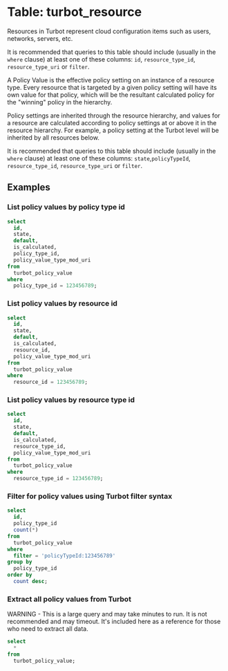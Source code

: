 # Table: turbot_resource

Resources in Turbot represent cloud configuration items such as users,
networks, servers, etc.

It is recommended that queries to this table should include (usually in the `where` clause) at least one
of these columns: `id`, `resource_type_id`, `resource_type_uri` or `filter`.

A Policy Value is the effective policy setting on an instance of a resource type. Every resource that is targeted by a given policy setting will have its own value for that policy, which will be the resultant calculated policy for the "winning" policy in the hierarchy.

Policy settings are inherited through the resource hierarchy, and values for a resource are calculated according to policy settings at or above it in the resource hierarchy. For example, a policy setting at the Turbot level will be inherited by all resources below.

It is recommended that queries to this table should include (usually in the `where` clause) at least one
of these columns: `state`,`policyTypeId`, `resource_type_id`, `resource_type_uri` or `filter`.

## Examples

### List policy values by policy type id

```sql
select
  id,
  state,
  default,
  is_calculated,
  policy_type_id,
  policy_value_type_mod_uri
from
  turbot_policy_value
where
  policy_type_id = 123456789;
```

### List policy values by resource id

```sql
select
  id,
  state,
  default,
  is_calculated,
  resource_id,
  policy_value_type_mod_uri
from
  turbot_policy_value
where
  resource_id = 123456789;
```

### List policy values by resource type id

```sql
select
  id,
  state,
  default,
  is_calculated,
  resource_type_id,
  policy_value_type_mod_uri
from
  turbot_policy_value
where
  resource_type_id = 123456789;
```

### Filter for policy values using Turbot filter syntax

```sql
select
  id,
  policy_type_id
  count(*)
from
  turbot_policy_value
where
  filter = 'policyTypeId:123456789'
group by
  policy_type_id
order by
  count desc;
```

### Extract all policy values from Turbot

WARNING - This is a large query and may take minutes to run. It is not recommended and may timeout.
It's included here as a reference for those who need to extract all data.

```sql
select
  *
from
  turbot_policy_value;
```
